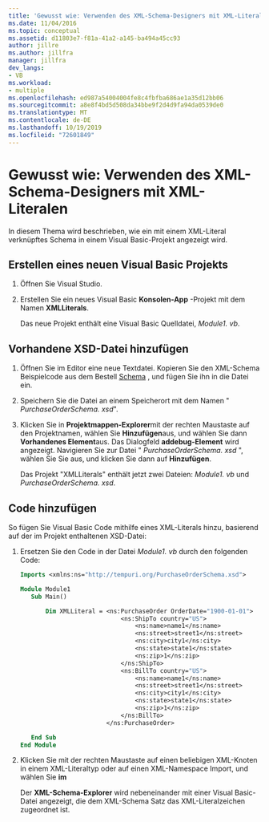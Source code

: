 ```yaml
---
title: 'Gewusst wie: Verwenden des XML-Schema-Designers mit XML-Literalen'
ms.date: 11/04/2016
ms.topic: conceptual
ms.assetid: d11803e7-f81a-41a2-a145-ba494a45cc93
author: jillre
ms.author: jillfra
manager: jillfra
dev_langs:
- VB
ms.workload:
- multiple
ms.openlocfilehash: ed987a54004004fe8c4fbfba686ae1a35d12bb06
ms.sourcegitcommit: a8e8f4bd5d508da34bbe9f2d4d9fa94da0539de0
ms.translationtype: MT
ms.contentlocale: de-DE
ms.lasthandoff: 10/19/2019
ms.locfileid: "72601849"
---
```

# <a name="how-to-use-the-xml-schema-designer-with-xml-literals"></a>Gewusst wie: Verwenden des XML-Schema-Designers mit XML-Literalen

In diesem Thema wird beschrieben, wie ein mit einem XML-Literal verknüpftes Schema in einem Visual Basic-Projekt angezeigt wird.

## <a name="create-a-new-visual-basic-project"></a>Erstellen eines neuen Visual Basic Projekts

1. Öffnen Sie Visual Studio.

2. Erstellen Sie ein neues Visual Basic **Konsolen-App** -Projekt mit dem Namen **XMLLiterals**.

     Das neue Projekt enthält eine Visual Basic Quelldatei, *Module1. vb*.

## <a name="add-an-existing-xsd-file"></a>Vorhandene XSD-Datei hinzufügen

1. Öffnen Sie im Editor eine neue Textdatei. Kopieren Sie den XML-Schema Beispielcode aus dem Bestell [Schema](../xml-tools/sample-xsd-file-simple-schema.md) , und fügen Sie ihn in die Datei ein.

2. Speichern Sie die Datei an einem Speicherort mit dem Namen " *PurchaseOrderSchema. xsd*".

3. Klicken Sie in **Projektmappen-Explorer**mit der rechten Maustaste auf den Projektnamen, wählen Sie **Hinzufügen**aus, und wählen Sie dann **Vorhandenes Element**aus. Das Dialogfeld **addebug-Element** wird angezeigt. Navigieren Sie zur Datei " *PurchaseOrderSchema. xsd* ", wählen Sie Sie aus, und klicken Sie dann auf **Hinzufügen**.

     Das Projekt "XMLLiterals" enthält jetzt zwei Dateien: *Module1. vb* und *PurchaseOrderSchema. xsd*.

## <a name="add-code"></a>Code hinzufügen

So fügen Sie Visual Basic Code mithilfe eines XML-Literals hinzu, basierend auf der im Projekt enthaltenen XSD-Datei:

1. Ersetzen Sie den Code in der Datei *Module1. vb* durch den folgenden Code:

   ```vb
   Imports <xmlns:ns="http://tempuri.org/PurchaseOrderSchema.xsd">

   Module Module1
      Sub Main()

          Dim XMLLiteral = <ns:PurchaseOrder OrderDate="1900-01-01">
                               <ns:ShipTo country="US">
                                   <ns:name>name1</ns:name>
                                   <ns:street>street1</ns:street>
                                   <ns:city>city1</ns:city>
                                   <ns:state>state1</ns:state>
                                   <ns:zip>1</ns:zip>
                               </ns:ShipTo>
                               <ns:BillTo country="US">
                                   <ns:name>name1</ns:name>
                                   <ns:street>street1</ns:street>
                                   <ns:city>city1</ns:city>
                                   <ns:state>state1</ns:state>
                                   <ns:zip>1</ns:zip>
                               </ns:BillTo>
                           </ns:PurchaseOrder>

      End Sub
   End Module
   ```

2. Klicken Sie mit der rechten Maustaste auf einen beliebigen XML-Knoten in einem XML-Literaltyp oder auf einen XML-Namespace Import, und wählen Sie **im**

   Der **XML-Schema-Explorer** wird nebeneinander mit einer Visual Basic-Datei angezeigt, die dem XML-Schema Satz das XML-Literalzeichen zugeordnet ist.